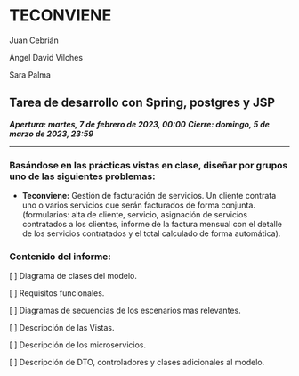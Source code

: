 # TECONVIENE
Juan Cebrián

Ángel David Vilches

Sara Palma

## Tarea de desarrollo con Spring, postgres y JSP
***Apertura: martes, 7 de febrero de 2023, 00:00***
***Cierre: domingo, 5 de marzo de 2023, 23:59***

---

### Basándose en las prácticas vistas en clase, diseñar por grupos uno de las siguientes problemas:

- **Teconviene:** Gestión de facturación de servicios. Un cliente contrata uno o varios servicios que serán facturados de forma conjunta. (formularios: alta de cliente, servicio, asignación de servicios contratados a los clientes, informe de la factura mensual con el detalle de los servicios contratados y el total calculado de forma automática).

### Contenido del informe:

[ ] Diagrama de clases del modelo.

[ ] Requisitos funcionales.

[ ] Diagramas de secuencias de los escenarios mas relevantes.

[ ] Descripción de las Vistas.

[ ] Descripción de los microservicios.

[ ] Descripción de DTO, controladores y clases adicionales al modelo.
